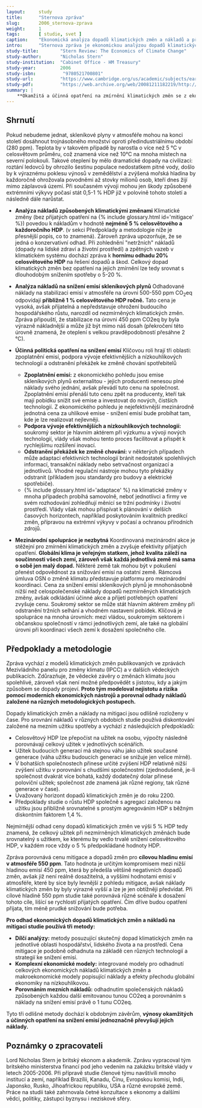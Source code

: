 ```yaml
---
layout:     study
title:      "Sternova zpráva"
slug:       2006_sternova-zprava
weight:     1
tags:       [ studie, svet ]
caption:    "Ekonomická analýza dopadů klimatických změn a nákladů a přínosů opatření na na snížení emisí z roku 2006."
intro:      "Sternova zpráva je ekonomickou analýzou dopadů klimatických změn a nákladů a přínosů opatření na snížení emisí skleníkových plynů z roku 2006. Ukazuje, že přínosy silných a včasných opatření výrazně převyšují jejich náklady, a ignorování klimatických změn povede ke snížení hospodářského růstu. Zpráva doporučuje investovat do opatření na snížení emisí cca 1% HDP ročně, tedy podstatně méně než odhadované náklady na adaptaci a škody na hospodářství, pokud k radikálnímu snížení emisí nedojde. (Odhady nákladů na adaptaci a škody při scénáři business-as-usual jsou 5-20 % celosvětového HDP). Zpráva se dále zaměřuje na nejúčinnější opatření pro snížení emisí skleníkových plynů."
study-title:        "Stern Review: The Economics of Climate Change"
study-author:       "Nicholas Stern"
study-institution:  "Cabinet Office - HM Treasury"
study-year:         2006
study-isbn:          "9780521700801"
study-url:          "https://www.cambridge.org/us/academic/subjects/earth-and-environmental-science/climatology-and-climate-change/economics-climate-change-stern-review?format=PB&isbn=9780521700801"
study-pdf:          "https://web.archive.org/web/20081211182219/http://www.hm-treasury.gov.uk/stern_review_final_report.htm"
summary: |
    **Okamžitá a účinná opatření na zmírnění klimatických změn se z ekonomického pohledu jednoznačně vyplatí.** Z dlouhodobého pohledu se jedná o strategii umožňující budoucí hospodářský růst a při vhodném provedení nebude omezovat růstové ambice rozvojových, ale ani rozvinutých zemí. Odhadovaná cena dopadů klimatických změn, pokud emise radikálně nesnížíme, je v rozsahu 5-20 % každoročního celosvětového HDP (hrubého domácího produktu), oproti tomu náklady na snížení emisí skleníkových plynů jsou přibližně 1 % HDP. Čím dříve potřebná opatření přijmeme, tím levnější bude jejich cena.
---
```


## Shrnutí 

Pokud nebudeme jednat, skleníkové plyny v atmosféře mohou na konci století dosáhnout trojnásobného množství oproti předindustriálnímu období (280 ppm). Teplota by v takovém případě by narostla o více než 5 °C v celosvětovm průměru, což znamená více než 10°C na mnoha místech na severní polokouli. Takové oteplení by mělo dramatické dopady na civilizaci: roztání ledovců by ohrozilo šestinu populace nedostatkem pitné vody, došlo by k výraznému poklesu výnosů v zemědělství a zvýšená mořská hladina by každoročně ohrožovala povodněmi až stovky milionů osob, kteří dnes žijí mimo záplavová území. Při současném vývoji mohou jen škody způsobené extrémními výkyvy počasí stát 0,5-1 % HDP již v polovině tohoto století a následně dále narůstat. 

* **Analýza nákladů způsobených klimatickými změnami**
    Klimatické změny (bez přijatých opatření na {% include glossary.html id='mitigace' %}) povedou k nákladům v hodnotě **nejméně 5 % celosvětového a každoročního HDP**. (v sekci Předpoklady a metodologie níže je přesnější popis, co to znamená). Zároveň zpráva upozorňuje, že se jedná o konzervativní odhad. Při zohlednění "netržních" nákladů (dopady na lidské zdraví a životní prostředí) a zpětných vazeb v klimatickém systému dochází zpráva k **hornímu odhadu 20% celosvětového HDP** na řešení dopadů a škod. Celkový dopad klimatických změn bez opatření na jejich zmírnění lze tedy srovnat s dlouhodobým snížením spotřeby o 5-20 %.

* **Analýza nákladů na snížení emisí skleníkových plynů**
    Odhadované náklady na stabilizaci emisí v atmosféře na úrovni 500-550 ppm CO<sub>2</sub>eq odpovídají **přibližně 1 % celosvětového HDP ročně.** Tato cena je vysoká, avšak přijatelná a nepředstavuje ohrožení budoucího hospodářského růstu, narozdíl od nezmírněných klimatických změn. Zpráva připouští, že stabilizace na úrovni 450 ppm CO2eq by byla výrazně nákladnější a může již být mimo náš dosah (překročení této úrovně znamená, že oteplení s velkou pravděpodobností přesáhne 2 °C).

* **Účinná politická opatření na snížení emisí**
Klíčovou roli hrají tři oblasti: zpoplatnění emisí, podpora vývoje efektivnějších a nízkouhlíkových technologií a odstranění překážek ke změně chování spotřebitelů
    * **Zpoplatnění emisí:** z ekonomického pohledu jsou emise skleníkových plynů externalitou - jejich producenti nenesou plné náklady svého jednání, avšak převádí tuto cenu na společnost. Zpoplatnění emisí přenáší tuto cenu zpět na producenty, kteří tak mají pobídku snížit své emise a investovat do nových, čistších technologií. Z ekonomického pohledu je nejefektivnější mezinárodně jednotná cena za uhlíkové emise - snížení emisí bude probíhat tam, kde je lze realizovat nejlevněji.
    * **Podpora vývoje efektivnějších a nízkouhlíkových technologií:** soukromý sektor je hlavním aktérem při výzkumu a vývoji nových technologií, vlády však mohou tento proces facilitovat a přispět k rychlejšímu rozšíření inovací.
    * **Odstranění překážek ke změně chování:** v některých případech může adaptaci efektivních technologií bránit nedostatek spolehlivých informací, transakční náklady nebo setrvačnost organizací a jednotlivců. Vhodné regulační nástroje mohou tyto překážky odstranit (příkladem jsou standardy pro budovy a elektrické spotřebiče).
    * {% include glossary.html id='adaptace' %} na klimatické změny v mnoha případech probíhá samovolně, neboť jednotlivci a firmy ve svém rozhodování zohledňují měnící se tržní podmínky i životní prostředí. Vlády však mohou přispívat k plánování v delších časových horizontech, například poskytováním kvalitních predikcí změn, přípravou na extrémní výkyvy v počasí a ochranou přírodních zdrojů.


* **Mezinárodní spolupráce je nezbytná**
Koordinovaná mezinárodní akce je stěžejní pro zmírnění klimatických změn a zvyšuje efektivity přijatých opatření. **Globální klima je veřejným statkem, jehož kvalita záleží na součinnosti všech zemí, zároveň však každá jednotlivá země má sama o sobě jen malý dopad.** Některé země tak mohou být v pokušení přenést odpovědnost za snižování emisí na ostatní země. Rámcová úmluva OSN o změně klimatu představuje platformu pro mezinárodní koordinaci. Cena za snížení emisí skleníkových plynů je mnohonásobně nižší než celospolečenské náklady dopadů nezmírněných klimatických změny, avšak odkládání účinné akce a přijetí potřebných opatření zvyšuje cenu. Soukromý sektor se může stát hlavním aktérem změny při odstranění tržních selhání a vhodném nastavení pobídek. Klíčová je spolupráce na mnoha úrovních: mezi vládou, soukromým sektorem i občanskou společností v rámci jednotlivých zemí, ale také na globální úrovni při koordinaci všech zemí k dosažení společného cíle.

## Předpoklady a metodologie

Zpráva vychází z modelů klimatických změn publikovaných ve zprávách Mezivládního panelu pro změny klimatu (IPCC) a v dalších vědeckých publikacích. Zdůrazňuje, že vědecké závěry o změnách klimatu jsou spolehlivé, zároveň však není možné předpovědět s jistotou, kdy a jakým způsobem se dopady projeví. **Proto tým modeloval nejistotu a rizika pomocí moderních ekonomických nástrojů a porovnal odhady nákladů založené na různých metodologických postupech.**

Dopady klimatických změn a náklady na mitigaci jsou odlišně rozloženy v čase. Pro srovnání nákladů v různých obdobích studie používá diskontování založené na mezním užitku spotřeby a vychází z následujících předpokladů:

* Celosvětový HDP lze přepočíst na užitek na osobu, výpočty následně porovnávají celkový užitek v jednotlivých scénářích.
* Užitek budoucích generací má stejnou váhu jako užitek současné generace (váha užitku budoucích generací se snižuje jen velice mírně).
* V bohatších společnostech přinese určité zvýšení HDP relativně nižší zvýšení užitku v porovnání s chudšími společnostmi (zjednodušeně, je-li společnost dvakrát více bohatá, každý dodatečný dolar přinese poloviční užitek; společnost zde znamená jak různé regiony, tak různé generace v čase).
* Uvažovaný horizont dopadů klimatických změn je do roku 2200. 
* Předpoklady studie o růstu HDP společně s agregací založenou na užitku jsou přibližně srovnatelné s prostým agregováním HDP s běžným diskontním faktorem 1,4 %.

Nejmírnější odhad ceny dopadů klimatických změn ve výši 5 % HDP tedy znamená, že celkový užitek při nezmírněných klimatických změnách bude srovnatelný s užitkem, ke kterému by vedlo trvalé snížení celosvětového HDP, v každém roce vždy o 5 % předpokládané hodnoty HDP.

Zpráva porovnává cenu mitigace a dopadů změn pro **cílovou hladinu emisí v atmosféře 550 ppm**. Tato hodnota je určitým kompromisem mezi nižší hladinou emisí 450 ppm, která by předešla většině negativních dopadů změn, avšak již není reálně dosažitelná, a vyššími hodnotami emisí v atmosféře, které by sice byly levnější z pohledu mitigace, avšak náklady klimatických změn by byly výrazně vyšší a lze je jen obtížněji předvídat. Při cílové hladině 550 ppm studie také porovnává různé scénáře k dosažení tohoto cíle, lišící se rychlostí přijatých opatření. Čím dříve budou opatření přijata, tím méně prudké snižování bude potřeba.

**Pro odhad ekonomických dopadů klimatických změn a nákladů na mitigaci studie používá tři metody:**

* **Dílčí analýzy:** metody posuzující skutečný dopad klimatických změn na jednotlivé oblasti hospodářství, lidského života a na prostředí. Cena mitigace je podobně odhadnuta na základě cen různých technologií a strategií ke snížení emisí.
* **Komplexní ekonomické modely:** integrované modely pro odhadnutí celkových ekonomických nákladů klimatických změn a makroekonomické modely popisující náklady a efekty přechodu globální ekonomiky na nízkouhlíkovou.
* **Porovnáním mezních nákladů:** odhadnutím společenských nákladů způsobených každou další emitovanou tunou CO2eq a porovnáním s náklady na snížení emisí právě o 1 tunu CO2eq. 

Tyto tři odlišné metody dochází k obdobným závěrům, **výnosy okamžitých a účinných opatření na snížení emisí jednoznačně převyšují jejich náklady.**

## Poznámky o zpracovateli

Lord Nicholas Stern je britský ekonom a akademik. Zprávu vypracoval tým britského ministerstva financí pod jeho vedením na zakázku britské vlády v letech 2005-2006. Při přípravě studie členové týmu navštívili mnoho institucí a zemí, například Brazílii, Kanadu, Čínu, Evropskou komisi, Indii, Japonsko, Rusko, Jihoafrickou republiku, USA a různé evropské země. Práce na studii také zahrnovala četné konzultace s ekonomy a dalšími vědci, politiky, zástupci byznysu i neziskové sféry.